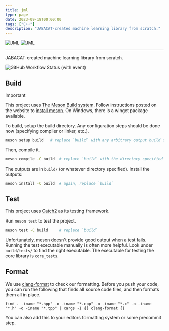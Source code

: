 ```yaml
---
title: jml
type: page
date: 2023-09-18T00:00:00
tags: ["C++"]
description: "JABACAT-created machine learning library from scratch."
---
```


![JML](./resources/jml-logo-long.png#gh-light-mode-only)
![JML](./resources/jml-logo-long-dark-mode.png#gh-dark-mode-only)

<hr>
JABACAT-created machine learning library from scratch.

![GitHub Workflow Status (with event)](https://img.shields.io/github/actions/workflow/status/jabacat/jml/build-test.yml?style=for-the-badge)

## Build

> [!IMPORTANT]
> This project uses [The Meson Build system](https://mesonbuild.com/index.html). Follow instructions posted on the website to [install meson](https://mesonbuild.com/SimpleStart.html). On Windows, there is a winget package available.

To build, setup the build directory. Any configuration steps should be done now (specifying compiler or linker, etc.).

```bash
meson setup build   # replace `build` with any arbitrary output build directory
```

Then, compile it.

```bash
meson compile -C build  # replace `build` with the directory specified in the previous step
```

The outputs are in `build/` (or whatever directory specified). Install the outputs:

```bash
meson install -C build  # again, replace `build`
```

## Test

This project uses [Catch2](https://github.com/catchorg/Catch2) as its testing framework.

Run `meson test` to test the project.

```bash
meson test -C build     # replace `build`
```

Unfortunately, meson doesn't provide good output when a test fails. Running the test executable manually is often more helpful. Look under `build/tests/` to find the right executable. The executable for testing the core library is `core_tests`.

## Format

We use [clang-format](https://www.kernel.org/doc/html/latest/process/clang-format.html) to check our formatting.
Before you push your code, you can run the following that finds all source code files, and then formats them all in place.

```
find . -iname "*.hpp" -o -iname "*.cpp" -o -iname "*.c" -o -iname "*.h" -o -iname "*.tpp" | xargs -I {} clang-format {}
```

You can also add this to your editors formatting system or some precommit step.
